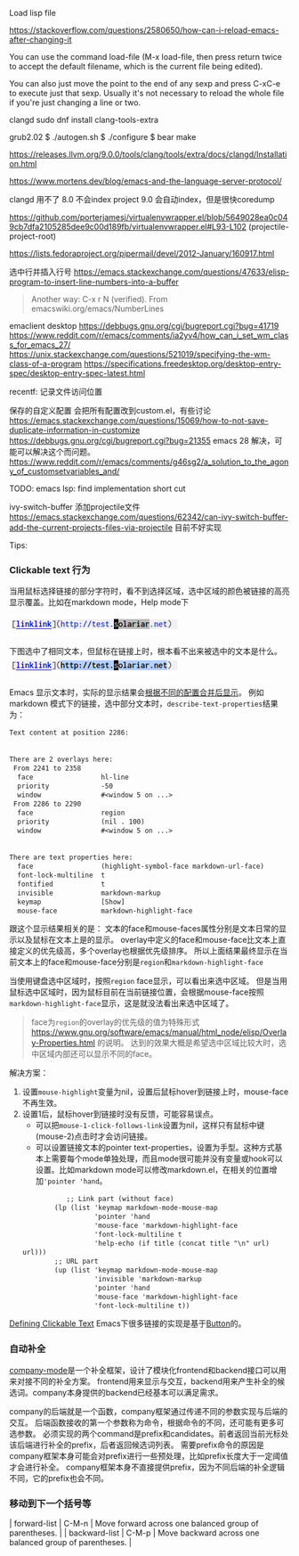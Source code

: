 Load lisp file

https://stackoverflow.com/questions/2580650/how-can-i-reload-emacs-after-changing-it

You can use the command load-file (M-x load-file, then press return twice to accept the default filename, which is the current file being edited).

You can also just move the point to the end of any sexp and press C-xC-e to execute just that sexp. Usually it's not necessary to reload the whole file if you're just changing a line or two.

clangd
sudo dnf install clang-tools-extra

grub2.02
$ ./autogen.sh
$ ./configure
$ bear make

https://releases.llvm.org/9.0.0/tools/clang/tools/extra/docs/clangd/Installation.html

https://www.mortens.dev/blog/emacs-and-the-language-server-protocol/

clangd 用不了
8.0 不会index project
9.0 会自动index，但是很快coredump


https://github.com/porterjamesj/virtualenvwrapper.el/blob/5649028ea0c049cb7dfa2105285dee9c00d189fb/virtualenvwrapper.el#L93-L102
(projectile-project-root)



https://lists.fedoraproject.org/pipermail/devel/2012-January/160917.html

选中行并插入行号
https://emacs.stackexchange.com/questions/47633/elisp-program-to-insert-line-numbers-into-a-buffer
> Another way: C-x r N (verified). From emacswiki.org/emacs/NumberLines


emaclient desktop
https://debbugs.gnu.org/cgi/bugreport.cgi?bug=41719
https://www.reddit.com/r/emacs/comments/ia2yv4/how_can_i_set_wm_class_for_emacs_27/
https://unix.stackexchange.com/questions/521019/specifying-the-wm-class-of-a-program
https://specifications.freedesktop.org/desktop-entry-spec/desktop-entry-spec-latest.html

recentf: 记录文件访问位置

保存的自定义配置 会把所有配置改到custom.el，有些讨论
https://emacs.stackexchange.com/questions/15069/how-to-not-save-duplicate-information-in-customize
https://debbugs.gnu.org/cgi/bugreport.cgi?bug=21355 emacs 28 解决，可能可以解决这个而问题。
https://www.reddit.com/r/emacs/comments/g46sg2/a_solution_to_the_agony_of_customsetvariables_and/

TODO:
emacs lsp: find implementation short cut

ivy-switch-buffer 添加projectile文件
https://emacs.stackexchange.com/questions/62342/can-ivy-switch-buffer-add-the-current-projects-files-via-projectile
目前不好实现

Tips:
### Clickable text 行为
当用鼠标选择链接的部分字符时，看不到选择区域，选中区域的颜色被链接的高亮显示覆盖。比如在markdown mode，Help mode下

![选中但鼠标不在链接上](../assets/static/emacs_link_region1.png)

下图选中了相同文本，但鼠标在链接上时，根本看不出来被选中的文本是什么。
![选中但鼠标在链接上](../assets/static/emacs_link_region2.png)

Emacs 显示文本时，实际的显示结果会[根据不同的配置合并后显示](https://www.gnu.org/software/emacs/manual/html_node/elisp/Displaying-Faces.html)。
例如markdown 模式下的链接，选中部分文本时，`describe-text-properties`结果为：
```
Text content at position 2286:


There are 2 overlays here:
 From 2241 to 2358
  face                 hl-line
  priority             -50
  window               #<window 5 on ...>
 From 2286 to 2290
  face                 region
  priority             (nil . 100)
  window               #<window 5 on ...>


There are text properties here:
  face                 (highlight-symbol-face markdown-url-face)
  font-lock-multiline  t
  fontified            t
  invisible            markdown-markup
  keymap               [Show]
  mouse-face           markdown-highlight-face
```
跟这个显示结果相关的是：
文本的face和mouse-faces属性分别是文本日常的显示以及鼠标在文本上是的显示。
overlay中定义的face和mouse-face比文本上直接定义的优先级高，多个overlay也根据优先级排序。
所以上面结果最终显示在当前文本上的face和mouse-face分别是`region`和`markdown-highlight-face`

当使用键盘选中区域时，按照`region` face显示，可以看出来选中区域。
但是当用鼠标选中区域时，因为鼠标目前在当前链接位置，会根据mouse-face按照`markdown-highlight-face`显示，这是就没法看出来选中区域了。

> face为`region`的overlay的优先级的值为特殊形式
> <https://www.gnu.org/software/emacs/manual/html_node/elisp/Overlay-Properties.html> 的说明。
> 达到的效果大概是希望选中区域比较大时，选中区域内部还可以显示不同的face。

解决方案：
1. 设置`mouse-highlight`变量为nil，设置后鼠标hover到链接上时，mouse-face不再生效。
2. 设置1后，鼠标hover到链接时没有反馈，可能容易误点。
   - 可以把`mouse-1-click-follows-link`设置为nil，这样只有鼠标中键(mouse-2)点击时才会访问链接。
   - 可以设置链接文本的pointer text-properties，设置为手型。这种方式基本上需要每个mode单独处理，而且mode很可能并没有变量或hook可以设置。比如markdown mode可以修改markdown.el，在相关的位置增加`'pointer 'hand`。
   ```
              ;; Link part (without face)
           (lp (list 'keymap markdown-mode-mouse-map
                     'pointer 'hand
                     'mouse-face 'markdown-highlight-face
                     'font-lock-multiline t
                     'help-echo (if title (concat title "\n" url) url)))
           ;; URL part
           (up (list 'keymap markdown-mode-mouse-map
                     'invisible 'markdown-markup
                     'pointer 'hand
                     'mouse-face 'markdown-highlight-face
                     'font-lock-multiline t))
   ```
[Defining Clickable Text](https://www.gnu.org/software/emacs/manual/html_node/elisp/Clickable-Text.html)
Emacs下很多链接的实现是基于[Button](https://www.gnu.org/software/emacs/manual/html_node/elisp/Buttons.html)的。

### 自动补全
[company-mode](http://company-mode.github.io/)是一个补全框架，设计了模块化frontend和backend接口可以用来对接不同的补全方案。
frontend用来显示与交互，backend用来产生补全的候选词。company本身提供的backend已经基本可以满足需求。

company的后端就是一个函数，company框架通过传递不同的参数实现与后端的交互。
后端函数接收的第一个参数称为命令，根据命令的不同，还可能有更多可选参数。
必须实现的两个command是prefix和candidates。前者返回当前光标处该后端进行补全的prefix，后者返回候选词列表。
需要prefix命令的原因是company框架本身可能会对prefix进行一些预处理，比如prefix长度大于一定阈值才会进行补全。
company框架本身不直接提供prefix，因为不同后端的补全逻辑不同，它的prefix也会不同。

### 移动到下一个括号等
| forward-list  | C-M-n | Move forward across one balanced group of parentheses.  |
| backward-list | C-M-p | Move backward across one balanced group of parentheses. |


